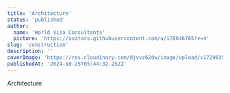 ```yaml
---
title: 'Architecture'
status: 'published'
author:
  name: 'World Visa Consultants'
  picture: 'https://avatars.githubusercontent.com/u/178646765?v=4'
slug: 'construction'
description: ''
coverImage: 'https://res.cloudinary.com/djvvz62dw/image/upload/v1729835796/greywall/projects/construction_nca3tk.jpg'
publishedAt: '2024-10-25T05:44:32.252Z'
---
```


Architecture